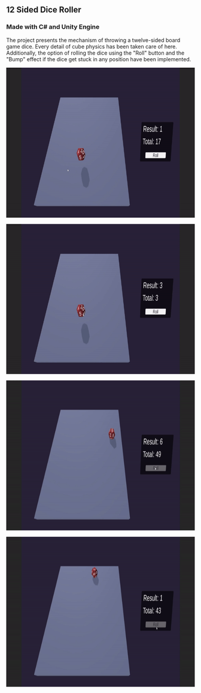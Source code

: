## 12 Sided Dice Roller
### Made with C# and Unity Engine

The project presents the mechanism of throwing a twelve-sided board game dice. Every detail of cube physics has been taken care of here. 
Additionally, the option of rolling the dice using the "Roll" button and the "Bump" effect if the dice get stuck in any position have been implemented.

<p align="center">
  <img src="Image/DragAndRoll.gif" width="900" height="400"/>
</p>
<p align="center">
  <img src="Image/DragAndRoll2.gif" width="900" height="400"/>
</p>
<p align="center">
  <img src="Image/Roll.gif" width="900" height="400"/>
</p>
<p align="center">
  <img src="Image/RollAndBump.gif" width="900" height="400"/>
</p>
